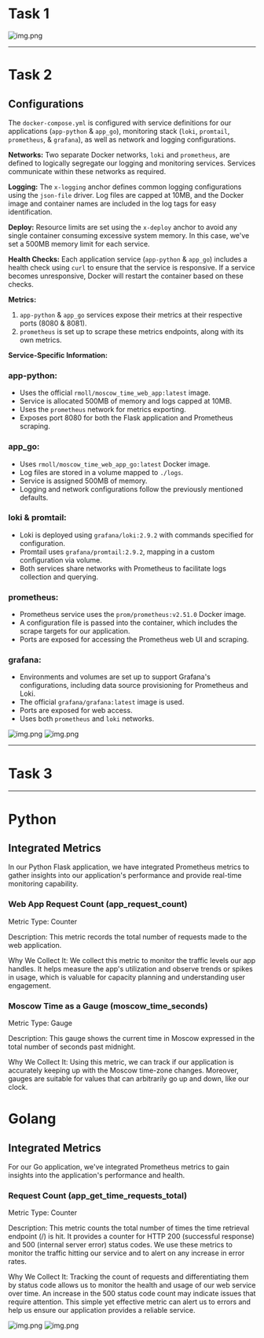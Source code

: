 # Task 1

![img.png](photos/Task1_1.png)

------
# Task 2

## Configurations

The `docker-compose.yml` is configured with service definitions for our applications (`app-python` & `app_go`), monitoring stack (`loki`, `promtail`, `prometheus`, & `grafana`), as well as network and logging configurations.

**Networks:**
Two separate Docker networks, `loki` and `prometheus`, are defined to logically segregate our logging and monitoring services. Services communicate within these networks as required.

**Logging:**
The `x-logging` anchor defines common logging configurations using the `json-file` driver. Log files are capped at 10MB, and the Docker image and container names are included in the log tags for easy identification.

**Deploy:**
Resource limits are set using the `x-deploy` anchor to avoid any single container consuming excessive system memory. In this case, we've set a 500MB memory limit for each service.

**Health Checks:**
Each application service (`app-python` & `app_go`) includes a health check using `curl` to ensure that the service is responsive. If a service becomes unresponsive, Docker will restart the container based on these checks.

**Metrics:**
1. `app-python` & `app_go` services expose their metrics at their respective ports (8080 & 8081). 
2. `prometheus` is set up to scrape these metrics endpoints, along with its own metrics.
   
**Service-Specific Information:**

### app-python:

- Uses the official `rmoll/moscow_time_web_app:latest` image.
- Service is allocated 500MB of memory and logs capped at 10MB.
- Uses the `prometheus` network for metrics exporting.
- Exposes port 8080 for both the Flask application and Prometheus scraping.

### app_go:

- Uses `rmoll/moscow_time_web_app_go:latest` Docker image.
- Log files are stored in a volume mapped to `./logs`.
- Service is assigned 500MB of memory.
- Logging and network configurations follow the previously mentioned defaults.

### loki & promtail:

- Loki is deployed using `grafana/loki:2.9.2` with commands specified for configuration.
- Promtail uses `grafana/promtail:2.9.2`, mapping in a custom configuration via volume.
- Both services share networks with Prometheus to facilitate logs collection and querying.

### prometheus:

- Prometheus service uses the `prom/prometheus:v2.51.0` Docker image.
- A configuration file is passed into the container, which includes the scrape targets for our application.
- Ports are exposed for accessing the Prometheus web UI and scraping.

### grafana:

- Environments and volumes are set up to support Grafana's configurations, including data source provisioning for Prometheus and Loki.
- The official `grafana/grafana:latest` image is used.
- Ports are exposed for web access.
- Uses both `prometheus` and `loki` networks.

![img.png](photos/Task2_1.png)
![img.png](photos/Task2_2.png)

------

# Task 3

------
# Python
## Integrated Metrics

In our Python Flask application, we have integrated Prometheus metrics to gather insights into our application's performance and provide real-time monitoring capability.

### Web App Request Count (app_request_count)

Metric Type: Counter

Description:
This metric records the total number of requests made to the web application. 

Why We Collect It:
We collect this metric to monitor the traffic levels our app handles. It helps measure the app's utilization and observe trends or spikes in usage, which is valuable for capacity planning and understanding user engagement.

### Moscow Time as a Gauge (moscow_time_seconds)

Metric Type: Gauge

Description:
This gauge shows the current time in Moscow expressed in the total number of seconds past midnight.

Why We Collect It:
Using this metric, we can track if our application is accurately keeping up with the Moscow time-zone changes. Moreover, gauges are suitable for values that can arbitrarily go up and down, like our clock.


# Golang
## Integrated Metrics

For our Go application, we've integrated Prometheus metrics to gain insights into the application's performance and health.

### Request Count (app_get_time_requests_total)

Metric Type: Counter

Description:
This metric counts the total number of times the time retrieval endpoint (/) is hit. It provides a counter for HTTP 200 (successful response) and 500 (internal server error) status codes. We use these metrics to monitor the traffic hitting our service and to alert on any increase in error rates.

Why We Collect It:
Tracking the count of requests and differentiating them by status code allows us to monitor the health and usage of our web service over time. An increase in the 500 status code count may indicate issues that require attention. This simple yet effective metric can alert us to errors and help us ensure our application provides a reliable service.

![img.png](photos/Task3_1.png)
![img.png](photos/Task3_2.png)
